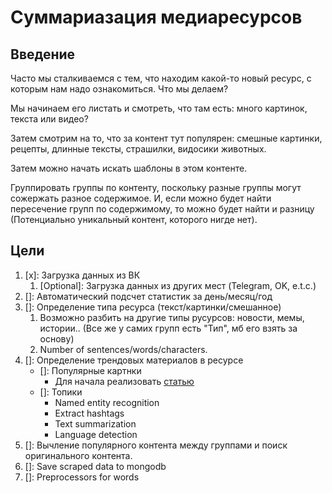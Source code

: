 # Суммариазация медиаресурсов

## Введение

Часто мы сталкиваемся с тем, что находим какой-то новый ресурс, с которым нам надо ознакомиться. Что мы делаем?

Мы начинаем его листать и смотреть, что там есть: много картинок, текста или видео? 

Затем смотрим на то, что за
контент тут популярен: смешные картинки, рецепты, длинные тексты, страшилки, видосики животных. 

Затем можно начать искать шаблоны в этом контенте.

Группировать группы по контенту, поскольку разные группы могут сожержать разное 
содержимое. И, если можно будет найти пересечение групп по содержимому, то можно 
будет найти и разницу (Потенциально уникальный контент, которого нигде нет).

## Цели 

1. [x]: Загрузка данных из ВК
    1. [Optional]: Загрузка данных из других мест (Telegram, OK, e.t.c.)
2. []: Автоматический подсчет статистик за день/месяц/год
3. []: Определение типа ресурса (текст/картинки/смешанное)
    1. Возможно разбить на другие типы русурсов: новости, мемы, истории.. (Все же у самих групп есть "Тип", 
    мб его взять за основу)
    2. Number of sentences/words/characters.
4. []: Определение трендовых материалов в ресурсе
    - []: Популярные картнки
        - Для начала реализовать [статью](literature/images/sharma2015.pdf) 
    - []: Топики
        - Named entity recognition
        - Extract hashtags
        - Text summarization
        - Language detection
5. []: Вычление популярного контента между группами и поиск оригинального контента.
6. []: Save scraped data to mongodb
7. []: Preprocessors for words
